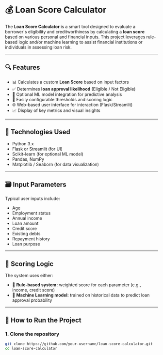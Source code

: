 # 💰 Loan Score Calculator

The **Loan Score Calculator** is a smart tool designed to evaluate a borrower's eligibility and creditworthiness by calculating a **loan score** based on various personal and financial inputs. This project leverages rule-based logic and/or machine learning to assist financial institutions or individuals in assessing loan risk.

---

## 🔍 Features

- 📊 Calculates a custom **Loan Score** based on input factors
- ✅ Determines **loan approval likelihood** (Eligible / Not Eligible)
- 🧠 Optional ML model integration for predictive analysis
- 🔧 Easily configurable thresholds and scoring logic
- 🌐 Web-based user interface for interaction (Flask/Streamlit)
- 📈 Display of key metrics and visual insights

---

## 🧰 Technologies Used

- Python 3.x
- Flask or Streamlit (for UI)
- Scikit-learn (for optional ML model)
- Pandas, NumPy
- Matplotlib / Seaborn (for data visualization)

---

## 🗃️ Input Parameters

Typical user inputs include:

- Age
- Employment status
- Annual income
- Loan amount
- Credit score
- Existing debts
- Repayment history
- Loan purpose

---

## 🧠 Scoring Logic

The system uses either:

- 🔹 **Rule-based system:** weighted score for each parameter (e.g., income, credit score)
- 🔹 **Machine Learning model:** trained on historical data to predict loan approval probability

---

## 🚀 How to Run the Project

### 1. Clone the repository

```bash
git clone https://github.com/your-username/loan-score-calculator.git
cd loan-score-calculator
